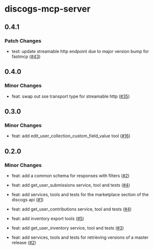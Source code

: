 # discogs-mcp-server

## 0.4.1

### Patch Changes

- test: update streamable http endpoint due to major version bump for fastmcp ([#43](https://github.com/cswkim/discogs-mcp-server/pull/43))

## 0.4.0

### Minor Changes

- feat: swap out sse transport type for streamable http ([#35](https://github.com/cswkim/discogs-mcp-server/pull/35))

## 0.3.0

### Minor Changes

- feat: add edit_user_collection_custom_field_value tool ([#16](https://github.com/cswkim/discogs-mcp-server/pull/16))

## 0.2.0

### Minor Changes

- feat: add a common schema for responses with filters ([#2](https://github.com/cswkim/discogs-mcp-server/pull/2))

- feat: add get_user_submissions service, tool and tests ([#4](https://github.com/cswkim/discogs-mcp-server/pull/4))

- feat: add services, tools and tests for the marketplace section of the discogs api ([#1](https://github.com/cswkim/discogs-mcp-server/pull/1))

- feat: add get_user_contributions service, tool and tests ([#4](https://github.com/cswkim/discogs-mcp-server/pull/4))

- feat: add inventory export tools ([#5](https://github.com/cswkim/discogs-mcp-server/pull/5))

- feat: add get_user_inventory service, tool and tests ([#3](https://github.com/cswkim/discogs-mcp-server/pull/3))

- feat: add services, tools and tests for retrieving versions of a master release ([#2](https://github.com/cswkim/discogs-mcp-server/pull/2))
